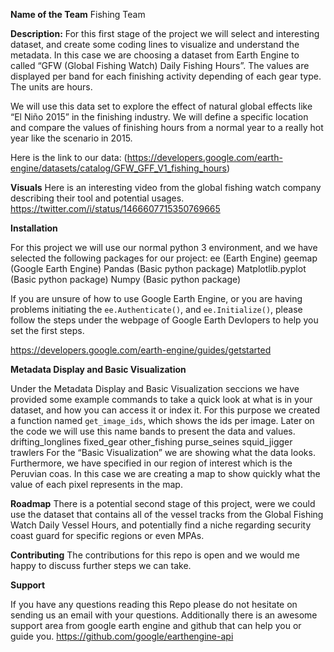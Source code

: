 
**Name of the Team**
Fishing Team

**Description:**
For this first stage of the project we will select and interesting dataset, and create some coding lines to visualize and understand the metadata. In this case we are choosing a dataset from Earth Engine to called “GFW (Global Fishing Watch) Daily Fishing Hours”. The values are displayed per band for each finishing activity depending of each gear type. The units are hours. 

We will use this data set to explore the effect of natural global effects like “El Niño 2015” in the finishing industry. We will define a specific location and compare the values of finishing hours from a normal year to a really hot year like the scenario in 2015. 

Here is the link to our data:
(https://developers.google.com/earth-engine/datasets/catalog/GFW_GFF_V1_fishing_hours)

**Visuals**
Here is an interesting video from the global fishing watch company describing their tool and potential usages. 
https://twitter.com/i/status/1466607715350769665


**Installation**

For this project we will use our normal python 3 environment, and we have selected the following packages for our project:
ee (Earth Engine)
geemap (Google Earth Engine)
Pandas (Basic python package)
Matplotlib.pyplot (Basic python package)
Numpy (Basic python package)

If you are unsure of how to use Google Earth Engine, or you are having problems initiating the `ee.Authenticate()`, and `ee.Initialize()`, please follow the steps under the webpage of Google Earth Devlopers to help you set the first steps.

https://developers.google.com/earth-engine/guides/getstarted

**Metadata Display and Basic Visualization**
 
Under the Metadata Display and Basic Visualization seccions we have provided some example commands to take a quick look at what is in your dataset, and how you can access it or index it.
For this purpose we created a function named `get_image_ids`, which shows the ids per image. Later on the code we will use this name bands to present the data and values.
drifting_longlines
fixed_gear
other_fishing
purse_seines
squid_jigger
trawlers
For the “Basic Visualization” we are showing what the data looks. Furthermore,  we have specified in our region of interest which is the Peruvian coas. In this case we are creating a map to show quickly what the value of each pixel represents in the map. 

**Roadmap**
There is a potential second stage of this project, were we could use the dataset that contains all of the vessel tracks from the Global Fishing Watch Daily Vessel Hours, and potentially find a niche regarding security coast guard for specific regions or even MPAs.


**Contributing**
The contributions for this repo is open and we would me happy to discuss further steps we can take.

**Support**

If you have any questions reading this Repo please do not hesitate on sending us an email with your questions. Additionally there is an awesome support area from google earth engine and github that can help you or guide you.
https://github.com/google/earthengine-api

